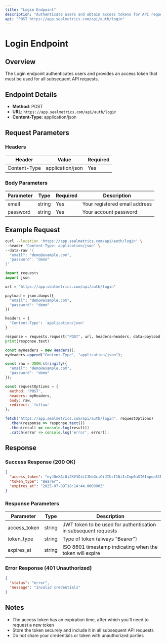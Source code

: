 ```yaml
---
title: "Login Endpoint"
description: "Authenticate users and obtain access tokens for API requests"
api: "POST https://app.sealmetrics.com/api/auth/login"
---
```


# Login Endpoint

## Overview

The Login endpoint authenticates users and provides an access token that must be used for all subsequent API requests.

## Endpoint Details

- **Method**: POST
- **URL**: `https://app.sealmetrics.com/api/auth/login`
- **Content-Type**: application/json

## Request Parameters

### Headers

| Header | Value | Required |
|--------|-------|----------|
| Content-Type | application/json | Yes |

### Body Parameters

| Parameter | Type | Required | Description |
|-----------|------|----------|-------------|
| email | string | Yes | Your registered email address |
| password | string | Yes | Your account password |

## Example Request

<CodeGroup>

```bash cURL
curl --location 'https://app.sealmetrics.com/api/auth/login' \
--header 'Content-Type: application/json' \
--data-raw '{
  "email": "demo@example.com",
  "password": "demo"
}'
```

```python Python
import requests
import json

url = "https://app.sealmetrics.com/api/auth/login"

payload = json.dumps({
  "email": "demo@example.com",
  "password": "demo"
})

headers = {
  'Content-Type': 'application/json'
}

response = requests.request("POST", url, headers=headers, data=payload)
print(response.text)
```

```javascript JavaScript
const myHeaders = new Headers();
myHeaders.append("Content-Type", "application/json");

const raw = JSON.stringify({
  "email": "demo@example.com",
  "password": "demo"
});

const requestOptions = {
  method: 'POST',
  headers: myHeaders,
  body: raw,
  redirect: 'follow'
};

fetch("https://app.sealmetrics.com/api/auth/login", requestOptions)
  .then(response => response.text())
  .then(result => console.log(result))
  .catch(error => console.log('error', error));
```

</CodeGroup>

## Response

### Success Response (200 OK)

```json
{
  "access_token": "eyJ0eXAiOiJKV1QiLCJhbGciOiJIUzI1NiIsImp0aSI6ImpoaS1Nzg5MzQzIn0...",
  "token_type": "Bearer",
  "expires_at": "2025-07-09T18:14:44.000000Z"
}
```

### Response Parameters

| Parameter | Type | Description |
|-----------|------|-------------|
| access_token | string | JWT token to be used for authentication in subsequent requests |
| token_type | string | Type of token (always "Bearer") |
| expires_at | string | ISO 8601 timestamp indicating when the token will expire |

### Error Response (401 Unauthorized)

```json
{
  "status": "error",
  "message": "Invalid credentials"
}
```

## Notes

- The access token has an expiration time, after which you'll need to request a new token
- Store the token securely and include it in all subsequent API requests
- Do not share your credentials or token with unauthorized parties